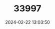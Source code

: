 ---
title: "33997"
category: "Dubautia microcephala"
draft: false
date: 2024-02-22 13:03:50
languages:
  Hawaiian: ["Na‘ena‘e"]
---